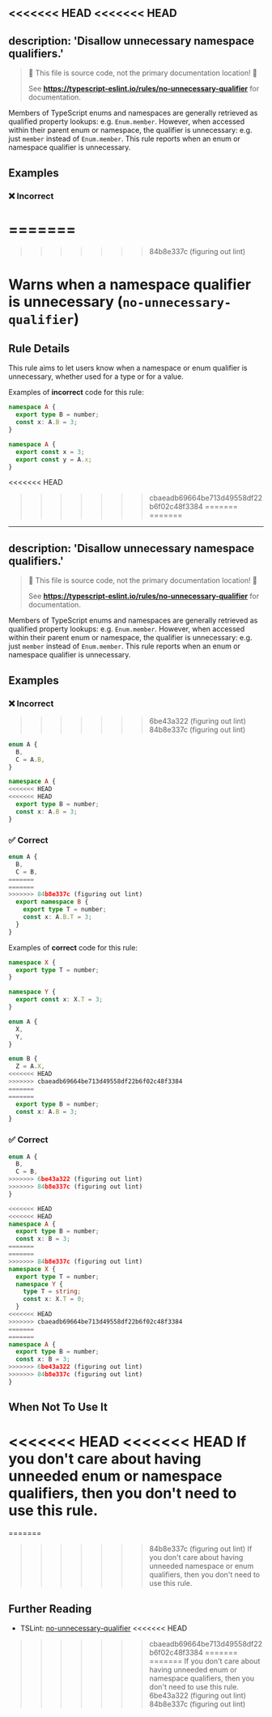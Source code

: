 <<<<<<< HEAD
<<<<<<< HEAD
---
description: 'Disallow unnecessary namespace qualifiers.'
---

> 🛑 This file is source code, not the primary documentation location! 🛑
>
> See **https://typescript-eslint.io/rules/no-unnecessary-qualifier** for documentation.

Members of TypeScript enums and namespaces are generally retrieved as qualified property lookups: e.g. `Enum.member`.
However, when accessed within their parent enum or namespace, the qualifier is unnecessary: e.g. just `member` instead of `Enum.member`.
This rule reports when an enum or namespace qualifier is unnecessary.

## Examples

<!--tabs-->

### ❌ Incorrect
=======
=======
>>>>>>> 84b8e337c (figuring out lint)
# Warns when a namespace qualifier is unnecessary (`no-unnecessary-qualifier`)

## Rule Details

This rule aims to let users know when a namespace or enum qualifier is unnecessary,
whether used for a type or for a value.

Examples of **incorrect** code for this rule:

```ts
namespace A {
  export type B = number;
  const x: A.B = 3;
}
```

```ts
namespace A {
  export const x = 3;
  export const y = A.x;
}
```
<<<<<<< HEAD
>>>>>>> cbaeadb69664be713d49558df22b6f02c48f3384
=======
=======
---
description: 'Disallow unnecessary namespace qualifiers.'
---

> 🛑 This file is source code, not the primary documentation location! 🛑
>
> See **https://typescript-eslint.io/rules/no-unnecessary-qualifier** for documentation.

Members of TypeScript enums and namespaces are generally retrieved as qualified property lookups: e.g. `Enum.member`.
However, when accessed within their parent enum or namespace, the qualifier is unnecessary: e.g. just `member` instead of `Enum.member`.
This rule reports when an enum or namespace qualifier is unnecessary.

## Examples

<!--tabs-->

### ❌ Incorrect
>>>>>>> 6be43a322 (figuring out lint)
>>>>>>> 84b8e337c (figuring out lint)

```ts
enum A {
  B,
  C = A.B,
}
```

```ts
namespace A {
<<<<<<< HEAD
<<<<<<< HEAD
  export type B = number;
  const x: A.B = 3;
}
```

### ✅ Correct

```ts
enum A {
  B,
  C = B,
=======
=======
>>>>>>> 84b8e337c (figuring out lint)
  export namespace B {
    export type T = number;
    const x: A.B.T = 3;
  }
}
```

Examples of **correct** code for this rule:

```ts
namespace X {
  export type T = number;
}

namespace Y {
  export const x: X.T = 3;
}
```

```ts
enum A {
  X,
  Y,
}

enum B {
  Z = A.X,
<<<<<<< HEAD
>>>>>>> cbaeadb69664be713d49558df22b6f02c48f3384
=======
=======
  export type B = number;
  const x: A.B = 3;
}
```

### ✅ Correct

```ts
enum A {
  B,
  C = B,
>>>>>>> 6be43a322 (figuring out lint)
>>>>>>> 84b8e337c (figuring out lint)
}
```

```ts
<<<<<<< HEAD
<<<<<<< HEAD
namespace A {
  export type B = number;
  const x: B = 3;
=======
=======
>>>>>>> 84b8e337c (figuring out lint)
namespace X {
  export type T = number;
  namespace Y {
    type T = string;
    const x: X.T = 0;
  }
<<<<<<< HEAD
>>>>>>> cbaeadb69664be713d49558df22b6f02c48f3384
=======
=======
namespace A {
  export type B = number;
  const x: B = 3;
>>>>>>> 6be43a322 (figuring out lint)
>>>>>>> 84b8e337c (figuring out lint)
}
```

## When Not To Use It

<<<<<<< HEAD
<<<<<<< HEAD
If you don't care about having unneeded enum or namespace qualifiers, then you don't need to use this rule.
=======
=======
>>>>>>> 84b8e337c (figuring out lint)
If you don't care about having unneeded namespace or enum qualifiers, then you don't need to use this rule.

## Further Reading

- TSLint: [no-unnecessary-qualifier](https://palantir.github.io/tslint/rules/no-unnecessary-qualifier/)
<<<<<<< HEAD
>>>>>>> cbaeadb69664be713d49558df22b6f02c48f3384
=======
=======
If you don't care about having unneeded enum or namespace qualifiers, then you don't need to use this rule.
>>>>>>> 6be43a322 (figuring out lint)
>>>>>>> 84b8e337c (figuring out lint)
